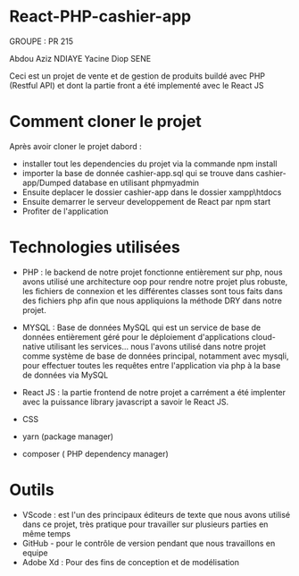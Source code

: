 # React-PHP-cashier-app
GROUPE : PR 215

Abdou Aziz NDIAYE
Yacine Diop SENE

Ceci est un projet de vente et de gestion de produits buildé avec PHP (Restful API) et dont la partie front a été implementé avec le React JS 

# Comment cloner le projet

Après avoir cloner le projet dabord :

- installer tout les dependencies du projet via la commande npm install
- importer la base de donnée cashier-app.sql qui se trouve dans cashier-app/Dumped database en utilisant phpmyadmin
- Ensuite deplacer le dossier cashier-app dans le dossier xampp\htdocs
- Ensuite demarrer le serveur developpement  de React par npm start 
- Profiter de l'application


# Technologies utilisées
- PHP : le backend de notre projet fonctionne entièrement sur php, nous avons utilisé une architecture oop pour rendre notre projet plus robuste, les fichiers de       connexion et les différentes classes sont tous faits dans des fichiers php afin que nous appliquions la méthode DRY dans notre projet.

- MYSQL : Base de données MySQL qui est un service de base de données entièrement géré pour le déploiement d'applications cloud-native utilisant les services... nous l'avons utilisé dans notre projet comme système de base de données principal, notamment avec mysqli, pour effectuer toutes les requêtes entre l'application via php à la base de données via MySQL

- React JS : la partie frontend de notre projet a carrément a été implenter avec la puissance library javascript a savoir le React JS.
- CSS
- yarn (package manager)
- composer ( PHP dependency manager)

# Outils
- VScode :  est l'un des principaux éditeurs de texte que nous avons utilisé dans ce projet, très pratique pour travailler sur plusieurs parties en même temps
- GitHub - pour le contrôle de version pendant que nous travaillons en equipe
- Adobe Xd : Pour des fins de conception et de modélisation







